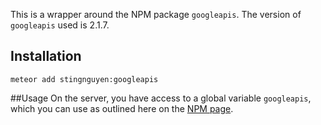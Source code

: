 This is a wrapper around the NPM package `googleapis`. The version of `googleapis` used is 2.1.7. 

## Installation
`meteor add stingnguyen:googleapis`

##Usage
On the server, you have access to a global variable `googleapis`, which you can use as outlined here on the [NPM page](https://www.npmjs.com/package/googleapis). 
